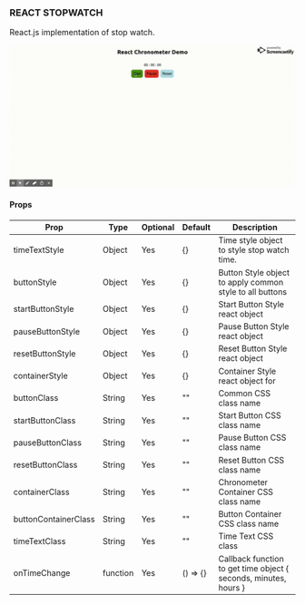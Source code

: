 ### REACT STOPWATCH

React.js implementation of stop watch.

<img src="demo/demo.gif"><br>

#### Props

Prop              | Type     | Optional | Default     | Description
----------------- | -------- | -------- | ----------- | -----------
timeTextStyle     | Object   | Yes      | {}      | Time style object to style stop watch time.
buttonStyle       | Object   | Yes      |  {}     | Button Style object to apply common style to all buttons
startButtonStyle  | Object   | Yes      | {}      | Start Button Style react object
pauseButtonStyle  | Object   | Yes      | {}      | Pause Button Style react object
resetButtonStyle  | Object   | Yes      | {}      | Reset Button Style react object
containerStyle    | Object   | Yes      | {}      | Container Style react object for 
buttonClass       | String   | Yes      | ""      | Common CSS class name
startButtonClass  | String   | Yes      | ""      | Start Button CSS class name
pauseButtonClass  | String   | Yes      | ""      | Pause Button CSS class name
resetButtonClass  | String   | Yes      | ""      | Reset Button CSS class name
containerClass    | String   | Yes      | ""      | Chronometer Container CSS class name
buttonContainerClass   | String   | Yes      | ""      | Button Container CSS class name
timeTextClass     | String   | Yes      | ""      | Time Text CSS class
onTimeChange      | function | Yes      | () => {}      | Callback function to get time object { seconds, minutes, hours }